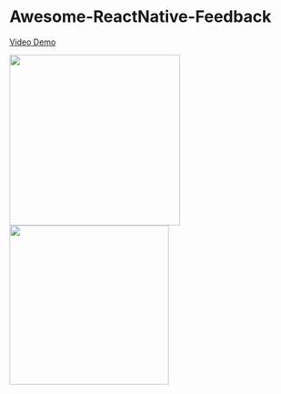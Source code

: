 # Awesome-ReactNative-Feedback

<a href="https://i.imgur.com/qRmvtGI.mp4">Video Demo</a>

<img src="https://i.imgur.com/IyoHHap.png" width=300/>     <img src="https://i.imgur.com/zsxCQN2.png" width=280/>

